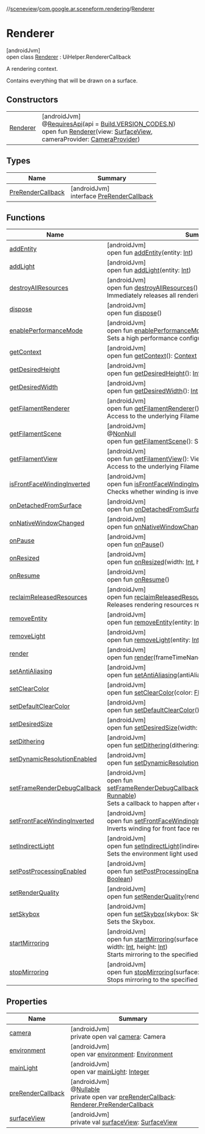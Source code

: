 //[sceneview](../../../index.md)/[com.google.ar.sceneform.rendering](../index.md)/[Renderer](index.md)

# Renderer

[androidJvm]\
open class [Renderer](index.md) : UiHelper.RendererCallback

A rendering context. 

Contains everything that will be drawn on a surface.

## Constructors

| | |
|---|---|
| [Renderer](-renderer.md) | [androidJvm]<br>@[RequiresApi](https://developer.android.com/reference/kotlin/androidx/annotation/RequiresApi.html)(api = [Build.VERSION_CODES.N](https://developer.android.com/reference/kotlin/android/os/Build.VERSION_CODES.html))<br>open fun [Renderer](-renderer.md)(view: [SurfaceView](https://developer.android.com/reference/kotlin/android/view/SurfaceView.html), cameraProvider: [CameraProvider](../-camera-provider/index.md)) |

## Types

| Name | Summary |
|---|---|
| [PreRenderCallback](-pre-render-callback/index.md) | [androidJvm]<br>interface [PreRenderCallback](-pre-render-callback/index.md) |

## Functions

| Name | Summary |
|---|---|
| [addEntity](add-entity.md) | [androidJvm]<br>open fun [addEntity](add-entity.md)(entity: [Int](https://kotlinlang.org/api/latest/jvm/stdlib/kotlin/-int/index.html)) |
| [addLight](add-light.md) | [androidJvm]<br>open fun [addLight](add-light.md)(entity: [Int](https://kotlinlang.org/api/latest/jvm/stdlib/kotlin/-int/index.html)) |
| [destroyAllResources](destroy-all-resources.md) | [androidJvm]<br>open fun [destroyAllResources](destroy-all-resources.md)()<br>Immediately releases all rendering resources, even if in use. |
| [dispose](dispose.md) | [androidJvm]<br>open fun [dispose](dispose.md)() |
| [enablePerformanceMode](enable-performance-mode.md) | [androidJvm]<br>open fun [enablePerformanceMode](enable-performance-mode.md)()<br>Sets a high performance configuration for the filament view. |
| [getContext](get-context.md) | [androidJvm]<br>open fun [getContext](get-context.md)(): [Context](https://developer.android.com/reference/kotlin/android/content/Context.html) |
| [getDesiredHeight](get-desired-height.md) | [androidJvm]<br>open fun [getDesiredHeight](get-desired-height.md)(): [Int](https://kotlinlang.org/api/latest/jvm/stdlib/kotlin/-int/index.html) |
| [getDesiredWidth](get-desired-width.md) | [androidJvm]<br>open fun [getDesiredWidth](get-desired-width.md)(): [Int](https://kotlinlang.org/api/latest/jvm/stdlib/kotlin/-int/index.html) |
| [getFilamentRenderer](get-filament-renderer.md) | [androidJvm]<br>open fun [getFilamentRenderer](get-filament-renderer.md)(): Renderer<br>Access to the underlying Filament renderer. |
| [getFilamentScene](get-filament-scene.md) | [androidJvm]<br>@[NonNull](https://developer.android.com/reference/kotlin/androidx/annotation/NonNull.html)<br>open fun [getFilamentScene](get-filament-scene.md)(): Scene |
| [getFilamentView](get-filament-view.md) | [androidJvm]<br>open fun [getFilamentView](get-filament-view.md)(): View<br>Access to the underlying Filament view. |
| [isFrontFaceWindingInverted](is-front-face-winding-inverted.md) | [androidJvm]<br>open fun [isFrontFaceWindingInverted](is-front-face-winding-inverted.md)(): [Boolean](https://kotlinlang.org/api/latest/jvm/stdlib/kotlin/-boolean/index.html)<br>Checks whether winding is inverted for front face rendering. |
| [onDetachedFromSurface](on-detached-from-surface.md) | [androidJvm]<br>open fun [onDetachedFromSurface](on-detached-from-surface.md)() |
| [onNativeWindowChanged](on-native-window-changed.md) | [androidJvm]<br>open fun [onNativeWindowChanged](on-native-window-changed.md)(surface: [Surface](https://developer.android.com/reference/kotlin/android/view/Surface.html)) |
| [onPause](on-pause.md) | [androidJvm]<br>open fun [onPause](on-pause.md)() |
| [onResized](on-resized.md) | [androidJvm]<br>open fun [onResized](on-resized.md)(width: [Int](https://kotlinlang.org/api/latest/jvm/stdlib/kotlin/-int/index.html), height: [Int](https://kotlinlang.org/api/latest/jvm/stdlib/kotlin/-int/index.html)) |
| [onResume](on-resume.md) | [androidJvm]<br>open fun [onResume](on-resume.md)() |
| [reclaimReleasedResources](reclaim-released-resources.md) | [androidJvm]<br>open fun [reclaimReleasedResources](reclaim-released-resources.md)(): [Long](https://kotlinlang.org/api/latest/jvm/stdlib/kotlin/-long/index.html)<br>Releases rendering resources ready for garbage collection |
| [removeEntity](remove-entity.md) | [androidJvm]<br>open fun [removeEntity](remove-entity.md)(entity: [Int](https://kotlinlang.org/api/latest/jvm/stdlib/kotlin/-int/index.html)) |
| [removeLight](remove-light.md) | [androidJvm]<br>open fun [removeLight](remove-light.md)(entity: [Int](https://kotlinlang.org/api/latest/jvm/stdlib/kotlin/-int/index.html)) |
| [render](render.md) | [androidJvm]<br>open fun [render](render.md)(frameTimeNanos: [Long](https://kotlinlang.org/api/latest/jvm/stdlib/kotlin/-long/index.html)): [Boolean](https://kotlinlang.org/api/latest/jvm/stdlib/kotlin/-boolean/index.html) |
| [setAntiAliasing](set-anti-aliasing.md) | [androidJvm]<br>open fun [setAntiAliasing](set-anti-aliasing.md)(antiAliasing: View.AntiAliasing) |
| [setClearColor](set-clear-color.md) | [androidJvm]<br>open fun [setClearColor](set-clear-color.md)(color: [Float4](../../dev.romainguy.kotlin.math/-float4/index.md)) |
| [setDefaultClearColor](set-default-clear-color.md) | [androidJvm]<br>open fun [setDefaultClearColor](set-default-clear-color.md)() |
| [setDesiredSize](set-desired-size.md) | [androidJvm]<br>open fun [setDesiredSize](set-desired-size.md)(width: [Int](https://kotlinlang.org/api/latest/jvm/stdlib/kotlin/-int/index.html), height: [Int](https://kotlinlang.org/api/latest/jvm/stdlib/kotlin/-int/index.html)) |
| [setDithering](set-dithering.md) | [androidJvm]<br>open fun [setDithering](set-dithering.md)(dithering: View.Dithering) |
| [setDynamicResolutionEnabled](set-dynamic-resolution-enabled.md) | [androidJvm]<br>open fun [setDynamicResolutionEnabled](set-dynamic-resolution-enabled.md)(isEnabled: [Boolean](https://kotlinlang.org/api/latest/jvm/stdlib/kotlin/-boolean/index.html)) |
| [setFrameRenderDebugCallback](set-frame-render-debug-callback.md) | [androidJvm]<br>open fun [setFrameRenderDebugCallback](set-frame-render-debug-callback.md)(onFrameRenderDebugCallback: [Runnable](https://developer.android.com/reference/kotlin/java/lang/Runnable.html))<br>Sets a callback to happen after each frame is rendered. |
| [setFrontFaceWindingInverted](set-front-face-winding-inverted.md) | [androidJvm]<br>open fun [setFrontFaceWindingInverted](set-front-face-winding-inverted.md)(inverted: [Boolean](https://developer.android.com/reference/kotlin/java/lang/Boolean.html))<br>Inverts winding for front face rendering. |
| [setIndirectLight](set-indirect-light.md) | [androidJvm]<br>open fun [setIndirectLight](set-indirect-light.md)(indirectLight: IndirectLight)<br>Sets the environment light used for reflections and indirect light. |
| [setPostProcessingEnabled](set-post-processing-enabled.md) | [androidJvm]<br>open fun [setPostProcessingEnabled](set-post-processing-enabled.md)(enablePostProcessing: [Boolean](https://kotlinlang.org/api/latest/jvm/stdlib/kotlin/-boolean/index.html)) |
| [setRenderQuality](set-render-quality.md) | [androidJvm]<br>open fun [setRenderQuality](set-render-quality.md)(renderQuality: View.RenderQuality) |
| [setSkybox](set-skybox.md) | [androidJvm]<br>open fun [setSkybox](set-skybox.md)(skybox: Skybox)<br>Sets the Skybox. |
| [startMirroring](start-mirroring.md) | [androidJvm]<br>open fun [startMirroring](start-mirroring.md)(surface: [Surface](https://developer.android.com/reference/kotlin/android/view/Surface.html), left: [Int](https://kotlinlang.org/api/latest/jvm/stdlib/kotlin/-int/index.html), bottom: [Int](https://kotlinlang.org/api/latest/jvm/stdlib/kotlin/-int/index.html), width: [Int](https://kotlinlang.org/api/latest/jvm/stdlib/kotlin/-int/index.html), height: [Int](https://kotlinlang.org/api/latest/jvm/stdlib/kotlin/-int/index.html))<br>Starts mirroring to the specified [Surface](https://developer.android.com/reference/kotlin/android/view/Surface.html). |
| [stopMirroring](stop-mirroring.md) | [androidJvm]<br>open fun [stopMirroring](stop-mirroring.md)(surface: [Surface](https://developer.android.com/reference/kotlin/android/view/Surface.html))<br>Stops mirroring to the specified [Surface](https://developer.android.com/reference/kotlin/android/view/Surface.html). |

## Properties

| Name | Summary |
|---|---|
| [camera](camera.md) | [androidJvm]<br>private open val [camera](camera.md): Camera |
| [environment](environment.md) | [androidJvm]<br>open var [environment](environment.md): [Environment](../../io.github.sceneview.environment/-environment/index.md) |
| [mainLight](main-light.md) | [androidJvm]<br>open var [mainLight](main-light.md): [Integer](https://developer.android.com/reference/kotlin/java/lang/Integer.html) |
| [preRenderCallback](pre-render-callback.md) | [androidJvm]<br>@[Nullable](https://developer.android.com/reference/kotlin/androidx/annotation/Nullable.html)<br>private open var [preRenderCallback](pre-render-callback.md): [Renderer.PreRenderCallback](-pre-render-callback/index.md) |
| [surfaceView](surface-view.md) | [androidJvm]<br>private val [surfaceView](surface-view.md): [SurfaceView](https://developer.android.com/reference/kotlin/android/view/SurfaceView.html) |
